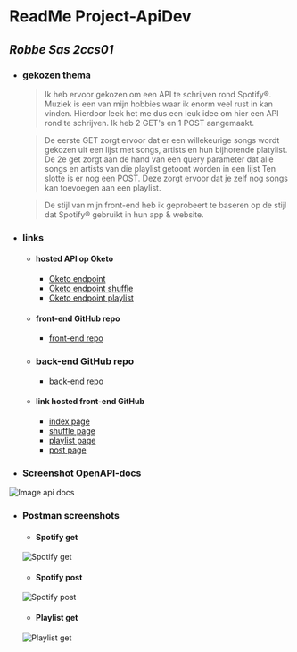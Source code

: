 # **ReadMe Project-ApiDev**
## _Robbe Sas 2ccs01_
* ### gekozen thema
  > Ik heb ervoor gekozen om een API te schrijven rond Spotify®. Muziek is een van mijn hobbies waar ik enorm veel rust in kan vinden. Hierdoor leek het me dus een leuk idee om hier een API rond te schrijven. Ik heb 2 GET's en 1 POST aangemaakt.

  > De eerste GET zorgt ervoor dat er een willekeurige songs wordt gekozen uit een lijst met songs, artists en hun     bijhorende platylist. 
  > De 2e get zorgt aan de hand van een query parameter dat alle songs en artists van die playlist getoont worden in een lijst
  > Ten slotte is er nog een POST. Deze zorgt ervoor dat je zelf nog songs kan toevoegen aan een playlist.
  
  > De stijl van mijn front-end heb ik geprobeert te baseren op de stijl dat Spotify® gebruikt in hun app & website.
 
* ### links
  * #### hosted API op Oketo
    * [Oketo endpoint](https://projectapidev-sasrobbe.cloud.okteto.net/)
    * [Oketo endpoint shuffle](https://projectapidev-sasrobbe.cloud.okteto.net/spotify)
    * [Oketo endpoint playlist](https://projectapidev-sasrobbe.cloud.okteto.net/playlists?playlist=Ye%20arc)
  * #### front-end GitHub repo
    * [front-end repo](https://github.com/SasRobbe/SasRobbe.github.io)
  * ### back-end GitHub repo
    * [back-end repo](https://github.com/SasRobbe/projectapidev)
  * #### link hosted front-end GitHub
    * [index page](https://sasrobbe.github.io/)
    * [shuffle page](https://sasrobbe.github.io/spotifyShuffle)
    * [playlist page](https://sasrobbe.github.io/spotifyPlaylists)
    * [post page](https://sasrobbe.github.io/spotifyPost)

* ### Screenshot OpenAPI-docs
![Image api docs](https://i.imgur.com/EWogwPc.png)
* ### Postman screenshots
  * #### Spotify get
  ![Spotify get](https://i.imgur.com/WFB70e9.png)
  * #### Spotify post
  ![Spotify post](https://i.imgur.com/KSFYEf5.png)
  * #### Playlist get
  ![Playlist get](https://i.imgur.com/ZAcchTR.png)
